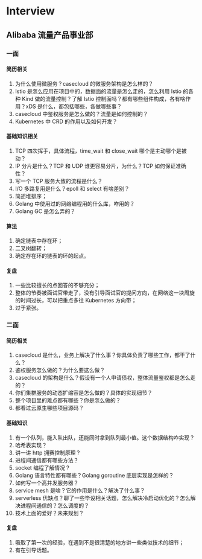 # Interview

## Alibaba 流量产品事业部

### 一面

#### 简历相关

1. 为什么使用微服务？casecloud 的微服务架构是怎么样的？
2. Istio 是怎么应用在项目中的，数据面的流量是怎么走的，怎么利用 Istio 的各种 Kind 做的流量控制？了解 Istio 控制面吗？都有哪些组件构成，各有啥作用？xDS 是什么，都包括哪些，各做哪些事？
3. casecloud 中鉴权服务是怎么做的？流量是如何控制的？
4. Kubernetes 中 CRD 的作用以及如何开发？

#### 基础知识相关

1. TCP 四次挥手，具体流程，time_wait 和 close_wait 哪个是主动哪个是被动？
2. IP 分片是什么？TCP 和 UDP 谁更容易分片，为什么？TCP 如何保证准确性？
3. 写一个 TCP 服务大致的流程是什么？
4. I/O 多路复用是什么？epoll 和 select 有啥差别？
5. 简述堆排序；
6. Golang 中使用过的网络编程用的什么库，咋用的？
7. Golang GC 是怎么弄的？

#### 算法

1. 确定链表中存在环；
2. 二叉树翻转；
3. 确定存在环的链表的环的起点。

#### 复盘

1. 一些比较擅长的点回答的不够充分；
2. 整体的节奏被面试官带走了，没有引导面试官的提问方向，在网络这一块周旋的时间过长，可以把重点多往 Kubernetes 方向带；
3. 过于紧张。

### 二面

#### 简历相关

1. casecloud 是什么，业务上解决了什么事？你具体负责了哪些工作，都干了什么？
2. 鉴权服务怎么做的？为什么要这么做？
3. casecloud 的架构是什么？假设有一个人申请债权，整体流量鉴权都是怎么走的？
4. 你们集群服务的动态扩缩容是怎么做的？具体的实现细节？
5. 整个项目里的难点都有哪些？你是怎么做的？
6. 都看过云原生哪些项目源码？

#### 基础知识

1. 有一个队列，能入队出队，还能同时拿到队列最小值。这个数据结构咋实现？
2. 哈希表实现？
3. 讲一讲 http 拥赛控制原理？
4. 进程间通信都有哪些方法？
5. socket 编程了解情况？
6. Golang 语言特性都有哪些？Golang goroutine 底层实现是怎样的？
7. 如何写一个高并发服务器？
8. service mesh 是啥？它的作用是什么？解决了什么事？
9. serverless 优缺点？聊了一些毕设相关话题，怎么解决冷启动优化的？怎么解决进程间通信的？怎么调度的？
10. 技术上面的爱好？未来规划？

#### 复盘

1. 吸取了第一次的经验，在遇到不是很清楚的地方讲一些类似技术的细节；
2. 有在引导话题。

